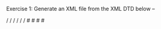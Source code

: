 Exercise 1: Generate an XML file from the XML DTD below –

/<!ELEMENT collection (description,recipe*)>
/<!ELEMENT description #PCDATA> <!ELEMENT recipe (title,ingredients*,preparation,comment?,nutrition)>
/<!ELEMENT title (#PCDATA)>
/<!ELEMENT ingredient (ingredients*,preparation)?>
/<!ATTLIST ingredient name CDATA #REQUIRED
/amount CDATA #IMPLIED
/unit CDATA #IMPLIED>
/<!ELEMENT preparation (step*)>
#<!ELEMENT step (#PCDATA)>
#<!ELEMENT comment (#PCDATA)>
#<!ELEMENT nutrition EMPTY>
#<!ATTLIST nutrition protein CDATA #REQUIRED
#carbohydrates CDATA #REQUIRED
#fat CDATA #REQUIRED
#calories CDATA #REQUIRED
#alcohol CDATA #IMPLIED>
